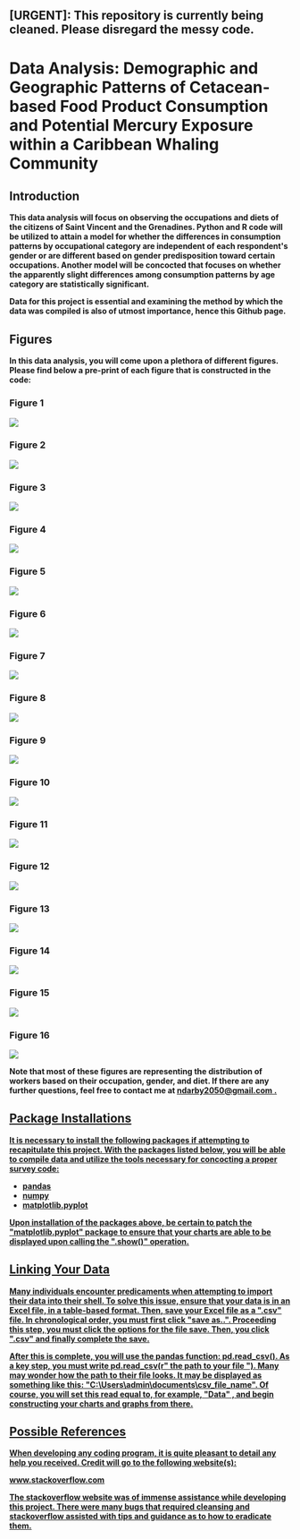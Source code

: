 ## [URGENT]: <b> This repository is currently being cleaned. Please disregard the messy code. <b>

# Data Analysis: Demographic and Geographic Patterns of Cetacean-based Food Product Consumption and Potential Mercury Exposure within a Caribbean Whaling Community


## Introduction

This data analysis will focus on observing the occupations and diets of the citizens of Saint Vincent and the Grenadines. Python and R code will be utilized to attain a model for whether the differences in consumption patterns by occupational category are independent of each respondent's gender or are different based on gender predisposition toward certain occupations. Another model will be concocted that focuses on whether the apparently slight differences among consumption patterns by age category are statistically significant. 

Data for this project is essential and examining the method by which the data was compiled is also of utmost importance, hence this Github page.

## Figures 

In this data analysis, you will come upon a plethora of different figures. Please find below a pre-print of each figure that is constructed in the code: 

### Figure 1
![](https://github.com/darbyna/SVG_Data/blob/master/Figures/figure1.png?raw=true)

### Figure 2 
![](https://github.com/darbyna/SVG_Data/blob/master/Figures/figure2.png?raw=true)

### Figure 3
![](https://github.com/darbyna/SVG_Data/blob/master/Figures/figure3.png?raw=true)

### Figure 4
![](https://github.com/darbyna/SVG_Data/blob/master/Figures/figure%204.png?raw=true)

### Figure 5
![](https://github.com/darbyna/SVG_Data/blob/master/Figures/figure5.png?raw=true)

### Figure 6
![](https://github.com/darbyna/SVG_Data/blob/master/Figures/figure6.png?raw=true)

### Figure 7
![](https://github.com/darbyna/SVG_Data/blob/master/Figures/figure7.png?raw=true)

### Figure 8 
![](https://github.com/darbyna/SVG_Data/blob/master/Figures/figure8.png?raw=true)

### Figure 9 
![](https://github.com/darbyna/SVG_Data/blob/master/Figures/figure9.png?raw=true)

### Figure 10 
![](https://github.com/darbyna/SVG_Data/blob/master/Figures/figure10.png?raw=true)

### Figure 11
![](https://github.com/darbyna/SVG_Data/blob/master/Figures/figure11.png?raw=true)

### Figure 12
![](https://github.com/darbyna/SVG_Data/blob/master/Figures/figure12.png?raw=true)

### Figure 13
![](https://github.com/darbyna/SVG_Data/blob/master/Figures/figure13.png?raw=true)

### Figure 14
![](https://github.com/darbyna/SVG_Data/blob/master/Figures/figure14.png?raw=true)

### Figure 15
![](https://github.com/darbyna/SVG_Data/blob/master/Figures/figure15.png?raw=true)

### Figure 16
![](https://github.com/darbyna/SVG_Data/blob/master/Figures/figure16.png?raw=true)

Note that most of these figures are representing the distribution of workers based on their occupation, gender, and diet. If there are any further questions, feel free to contact me at <u> ndarby2050@gmail.com <u> . 

## Package Installations 

It is necessary to install the following packages if attempting to recapitulate this project. With the packages listed below, you will be able to compile data and utilize the tools necessary for concocting a proper survey code:

 - pandas
 - numpy
 - matplotlib.pyplot


Upon installation of the packages above, be certain to patch the "matplotlib.pyplot" package to ensure that your charts are able to be displayed upon calling the ".show()" operation. 


## Linking Your Data

Many individuals encounter predicaments when attempting to import their data into their shell. To solve this issue, ensure that your data is in an Excel file, in a table-based format. Then, save your Excel file as a ".csv" file. In chronological order, you must first click "save as..". Proceeding this step, you must click the options for the file save. Then, you click ".csv" and finally complete the save.

After this is complete, you will use the pandas function: pd.read_csv(). As a key step, you must write pd.read_csv(r" the path to your file "). Many may wonder how the path to their file looks. It may be displayed as something like this: "C:\Users\admin\documents\csv_file_name". Of course, you will set this read equal to, for example, "Data" , and begin constructing your charts and graphs from there.


## Possible References 

When developing any coding program, it is quite pleasant to detail any help you received. Credit will go to the following website(s):

www.stackoverflow.com

The stackoverflow website was of immense assistance while developing this project. There were many bugs that required cleansing and stackoverflow assisted with tips and guidance as to how to eradicate them.



